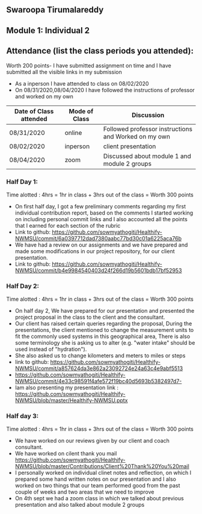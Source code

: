 ## Swaroopa Tirumalareddy
## Module 1: Individual 2
## Attendance (list the class periods you attended):
Worth 200 points- I have submitted assignment on time and I have submitted all the visible links in my submission 
- As a inperson I have attended to class on 08/02/2020 
- On 08/31/2020,08/04/2020 I have followed the instructions of professor and worked on my own 

| Date of Class attended | Mode of Class | Discussion |
|------------------------|---------------|------------|
| 08/31/2020 | online | Followed professor instructions and Worked on my own  |
| 08/02/2020 | inperson |  client presentation |
| 08/04/2020 | zoom | Discussed about module 1 and module 2 groups |

### Half Day 1:

Time alotted : 4hrs = 1hr in class + 3hrs out of the class = Worth 300 points

- On first half day, I got a few preliminary comments regarding my first individual contribution report, based on the comments I started working on including personal commit links and 
I also accounted all the points that I earned for each section of the rubric 
- Link to github: https://github.com/sowmyathogiti/Healthify-NWMSU/commit/6a0397712dad7380aabc77bd30c01a6225aca76b
- We have had a review on our assignments and we have prepared and made some modifications in our project repository, for our client presentation.
- Link to github: https://github.com/sowmyathogiti/Healthify-NWMSU/commit/b4e9984540403d24f266d19b5601bdb17bf52953

### Half Day 2:

Time alotted : 4hrs = 1hr in class + 3hrs out of the class = Worth 300 points
- On half day 2, We have prepared for our presentation and presented the project proposal in the class to the client and the consultant.
- Our client has raised certain queries regarding the proposal, During the presentations, the client mentioned to change the measurement units to fit the commonly used systems in this geographical area, There is also some terminology she is asking us to alter (e.g. "water intake" should be used instead of "hydration").
- She also asked us to change kilometers and meters to miles or steps
- link to github: https://github.com/sowmyathogiti/Healthify-NWMSU/commit/a857624da3e862a23092724e24a63c4e9abf5513
- https://github.com/sowmyathogiti/Healthify-NWMSU/commit/4e33c98591f4afe572f19bc40d5693b5382497d7-
- Iam also presenting my presentation link : https://github.com/sowmyathogiti/Healthify-NWMSU/blob/master/Healthify-NWMSU.pptx

### Half day 3:

Time alotted : 4hrs = 1hr in class + 3hrs out of the class = Worth 300 points
- We have  worked on our reviews given by our client and coach consultant.
- We have worked on cilent thank you mail 
https://github.com/sowmyathogiti/Healthify-NWMSU/blob/master/Contributions/Client%20Thank%20You%20mail
- I personally worked on individual clinet notes and reflection, on which I prepared some hand written notes on our presentation and I also worked on two things that our team performed good from the past couple of weeks and two areas that we need to improve
- On 4th sept we had a zoom class in which we talked about previous presentation and also talked about module 2 groups
